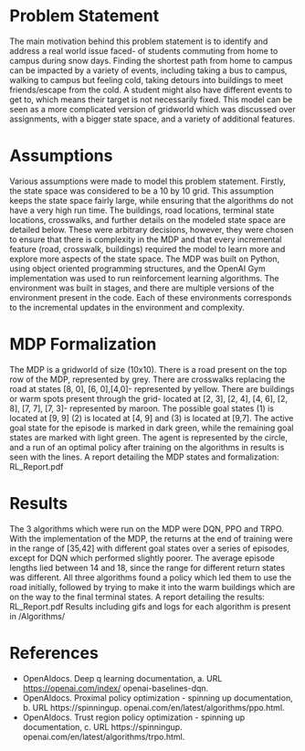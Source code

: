 # Problem Statement
The main motivation behind this problem statement is to identify and address a real world issue faced-
of students commuting from home to campus during snow days. Finding the shortest path from home to
campus can be impacted by a variety of events, including taking a bus to campus, walking to campus but
feeling cold, taking detours into buildings to meet friends/escape from the cold. A student might also have
different events to get to, which means their target is not necessarily fixed. This model can be seen as a
more complicated version of gridworld which was discussed over assignments, with a bigger state space, and
a variety of additional features.

# Assumptions
Various assumptions were made to model this problem statement. Firstly, the state space was considered to
be a 10 by 10 grid. This assumption keeps the state space fairly large, while ensuring that the algorithms
do not have a very high run time. The buildings, road locations, terminal state locations, crosswalks, and
further details on the modeled state space are detailed below. These were arbitrary decisions, however,
they were chosen to ensure that there is complexity in the MDP and that every incremental feature (road,
crosswalk, buildings) required the model to learn more and explore more aspects of the state space.
The MDP was built on Python, using object oriented programming structures, and the OpenAI Gym
implementation was used to run reinforcement learning algorithms. The environment was built in stages, and
there are multiple versions of the environment present in the code. Each of these environments corresponds
to the incremental updates in the environment and complexity.

# MDP Formalization
The MDP is a gridworld of size (10x10). There is a road present on the top row of the MDP, represented
by grey. There are crosswalks replacing the road at states [8, 0], [6, 0],[4,0]- represented by yellow. There
are buildings or warm spots present through the grid- located at [2, 3], [2, 4], [4, 6], [2, 8], [7, 7], [7, 3]-
represented by maroon. The possible goal states (1) is located at [9, 9] (2) is located at [4, 9] and (3) is
located at [9,7]. The active goal state for the episode is marked in dark green, while the remaining goal
states are marked with light green. The agent is represented by the circle, and a run of an optimal policy
after training on the algorithms in results is seen with the lines. A report detailing the MDP states and
formalization: RL_Report.pdf

# Results
The 3 algorithms which were run on the MDP were DQN, PPO and TRPO. 
With the implementation of the MDP, the returns at the end of training were in the range of [35,42] with
different goal states over a series of episodes, except for DQN which performed slightly poorer. The average
episode lengths lied between 14 and 18, since the range for different return states was different. All three
algorithms found a policy which led them to use the road initially, followed by trying to make it into the
warm buildings which are on the way to the final terminal states. 
A report detailing the results: RL_Report.pdf
Results including gifs and logs for each algorithm is present in /Algorithms/ 


# References
- OpenAIdocs. Deep q learning documentation, a. URL https://openai.com/index/
openai-baselines-dqn.
- OpenAIdocs. Proximal policy optimization - spinning up documentation, b. URL https://spinningup.
openai.com/en/latest/algorithms/ppo.html.
- OpenAIdocs. Trust region policy optimization - spinning up documentation, c. URL https://spinningup.
openai.com/en/latest/algorithms/trpo.html.
